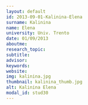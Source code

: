 ```yaml
---
layout: default 
id: 2013-09-01-Kalinina-Elena
surname: Kalinina
name: Elena
university: Univ. Trento
date: 01/09/2013
aboutme: 
research_topic: 
subtitle: 
advisor: 
keywords: 
website: 
img: kalinina.jpg
thumbnail: kalinina_thumb.jpg
alt: Kalinina Elena
modal_id: stud30
---
```

